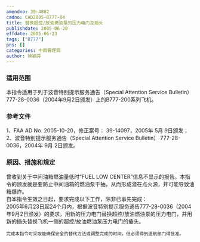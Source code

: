 ```yaml
---
amendno: 39-4882  
cadno: CAD2005-B777-04  
title: 替换超控/放油燃油泵的压力电门及插头  
publishdate: 2005-06-20  
effdate: 2005-06-23  
tags: ["B777"]  
pns: []  
categories: 中南管理局  
author: 钟颖芬  
---
```

  
### 适用范围  
本指令适用于列于波音特别提示服务通告（Special Attention Service Bulletin）777-28-0036（2004年9月2日颁发）上的B777-200系列飞机。  
  
<!--more-->  
### 参考文件  
1、FAA AD No. 2005-10-20，修正案号： 39-14097，2005年 5月 9日颁发；  
 2、波音特别提示服务通告（Special Attention Service Bulletin） 777-28-0036，2004年 9月 2日颁发。  
  
### 原因、措施和规定  
曾收到关于中间油箱燃油量低时“FUEL LOW CENTER”信息不显示的报告。本指令的颁发就是要防止中间油箱的燃油泵干抽，从而形成潜在点火源，并可能导致油箱爆炸。  
    自本指令生效之日起，要求完成以下工作，除非已事先完成：  
2005年6月23日起24个月内，根据波音特别提示服务通告777-28-0036（2004年9月2日颁发）的要求，用新的压力电门替换超控/放油燃油泵的压力电门，并用新的插头替换飞机一侧的超控/放油燃油泵压力电门的插头。  
  
    完成本指令可采取能确保安全的替代方法或调整完成的时间，但必须得到适航部门得批准。  
